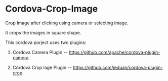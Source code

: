 # Cordova-Crop-Image
Crop Image after clicking using camera or selecting image.

It crops the images in square shape. 

This cordova porject uses two plugins:

1) Cordova Camera Plugin -- https://github.com/apache/cordova-plugin-camera

2) Cordova Crop Iage Plugin -- https://github.com/jeduan/cordova-plugin-crop


